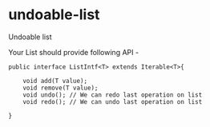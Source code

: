 # undoable-list
Undoable list


Your List should provide following API -

```
public interface ListIntf<T> extends Iterable<T>{

    void add(T value);
    void remove(T value);
    void undo(); // We can redo last operation on list
    void redo(); // We can undo last operation on list
    
}
```